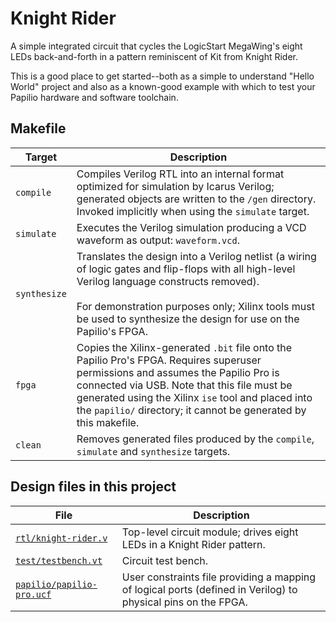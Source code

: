 # Knight Rider

A simple integrated circuit that cycles the  LogicStart MegaWing's eight LEDs back-and-forth in a pattern reminiscent of Kit from Knight Rider.

This is a good place to get started--both as a simple to understand "Hello World" project and also as a known-good example with which to test your Papilio hardware and software toolchain.

## Makefile

Target       | Description
-------------|------------
`compile`    | Compiles Verilog RTL into an internal format optimized for simulation by Icarus Verilog; generated objects are written to the `/gen` directory. Invoked implicitly when using the `simulate` target.
`simulate`   | Executes the Verilog simulation producing a VCD waveform as output: `waveform.vcd`.
`synthesize` | Translates the design into a Verilog netlist (a wiring of logic gates and flip-flops with all high-level Verilog language constructs removed). <br><br> For demonstration purposes only; Xilinx tools must be used to synthesize the design for use on the Papilio's FPGA.
`fpga`       | Copies the Xilinx-generated `.bit` file onto the Papilio Pro's FPGA. Requires superuser permissions and assumes the Papilio Pro is connected via USB. Note that this file must be generated using the Xilinx `ise` tool and placed into the `papilio/` directory; it cannot be generated by this makefile.
`clean`      | Removes generated files produced by the `compile`, `simulate` and `synthesize` targets.

## Design files in this project

File | Description
-----|------------
[`rtl/knight-rider.v`](rtl/knight-rider.v) | Top-level circuit module; drives eight LEDs in a Knight Rider pattern.
[`test/testbench.vt`](test/testbench.vt) | Circuit test bench.
[`papilio/papilio-pro.ucf`](papilio/papilio-pro.ucf) | User constraints file providing a mapping of logical ports (defined in Verilog) to physical pins on the FPGA.
